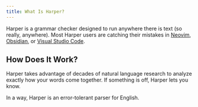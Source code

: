 ```yaml
---
title: What Is Harper?
---
```


Harper is a grammar checker designed to run anywhere there is text (so really, anywhere).
Most Harper users are catching their mistakes in [Neovim](./integrations/neovim), [Obsidian](./integrations/obsidian), or [Visual Studio Code](./integrations/visual-studio-code).

<script>
    import Editor from "$lib/components/Editor.svelte"
</script>

<div class="h-96">
    <Editor content={`You can try out a editor that uses\nHarper under the hood here.\n\nIt is rnning in your browser right now. \n\nNo server required!`}/>
</div>

## How Does It Work?

Harper takes advantage of decades of natural language research to analyze exactly how your words come together.
If something is off, Harper lets you know.

In a way, Harper is an error-tolerant parser for English.
